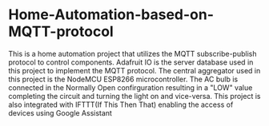 # Home-Automation-based-on-MQTT-protocol
This is a home automation project that utilizes the MQTT subscribe-publish protocol to control components.
Adafruit IO is the server database used in this project to implement the MQTT protocol.
The central aggregator used in this project is the NodeMCU ESP8266 microcontroller.
The AC bulb is connected in the Normally Open confirguration resulting in a "LOW" value completing the circuit and turning the light on and vice-versa.
This project is also integrated with IFTTT(If This Then That) enabling the access of devices using Google Assistant
